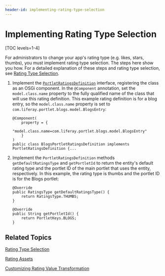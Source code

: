 ```yaml
---
header-id: implementing-rating-type-selection
---
```


# Implementing Rating Type Selection

[TOC levels=1-4]

For administrators to change your app's rating type (e.g. likes, stars, thumbs), 
you must implement rating type selection. The steps here show you how. For a 
detailed explanation of these steps and rating type selection, see 
[Rating Type Selection](/developer/frameworks/-/knowledge_base/7-2/social-api#rating-type-selection). 

1.  Implement the 
    [`PortletRatingsDefinition`](@platform-ref@/7.2-latest/javadocs/portal-kernel/com/liferay/ratings/kernel/definition/PortletRatingsDefinition.html) 
    interface, registering the class as an OSGi component. In the `@Component` 
    annotation, set the `model.class.name` property to the fully qualified name 
    of the class that will use this rating definition. This example rating 
    definition is for a blog entry, so the `model.class.name` property is set to 
    `com.liferay.portlet.blogs.model.BlogsEntry`: 

        @Component(
            property = {
                "model.class.name=com.liferay.portlet.blogs.model.BlogsEntry"
            }
        )
        public class BlogsPortletRatingsDefinition implements PortletRatingsDefinition {...

2.  Implement the `PortletRatingsDefinition` methods `getDefaultRatingsType` and 
    `getPortletId` to return the entity's default rating type and the portlet ID 
    of the main portlet that uses the entity, respectively. In this example, the 
    rating type is thumbs and the portlet ID is for the Blogs portlet: 

        @Override
        public RatingsType getDefaultRatingsType() {
            return RatingsType.THUMBS;
        }

        @Override
        public String getPortletId() {
            return PortletKeys.BLOGS;
        }

## Related Topics

[Rating Type Selection](/developer/frameworks/-/knowledge_base/7-2/social-api#rating-type-selection)

[Rating Assets](/developer/frameworks/-/knowledge_base/7-2/rating-assets)

[Customizing Rating Value Transformation](/developer/frameworks/-/knowledge_base/7-2/customizing-rating-value-transformation)
